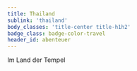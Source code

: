 ```yaml
---
title: Thailand
sublink: 'thailand'
body_classes: 'title-center title-h1h2'
badge_class: badge-color-travel
header_id: abenteuer
---
```


Im Land der Tempel